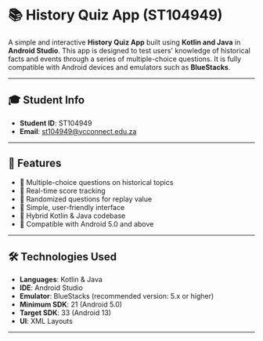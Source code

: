 # 📚 History Quiz App (ST104949)

A simple and interactive **History Quiz App** built using **Kotlin and Java** in **Android Studio**. This app is designed to test users' knowledge of historical facts and events through a series of multiple-choice questions. It is fully compatible with Android devices and emulators such as **BlueStacks**.

---

## 🎓 Student Info

- **Student ID**: ST104949  
- **Email**: st104949@vcconnect.edu.za

---

## 🧠 Features

- 📖 Multiple-choice questions on historical topics  
- 🧾 Real-time score tracking  
- 🔄 Randomized questions for replay value  
- 🎨 Simple, user-friendly interface  
- 🔧 Hybrid Kotlin & Java codebase  
- 📱 Compatible with Android 5.0 and above  

---

## 🛠️ Technologies Used

- **Languages**: Kotlin & Java  
- **IDE**: Android Studio  
- **Emulator**: BlueStacks (recommended version: 5.x or higher)  
- **Minimum SDK**: 21 (Android 5.0)  
- **Target SDK**: 33 (Android 13)  
- **UI**: XML Layouts  

---

